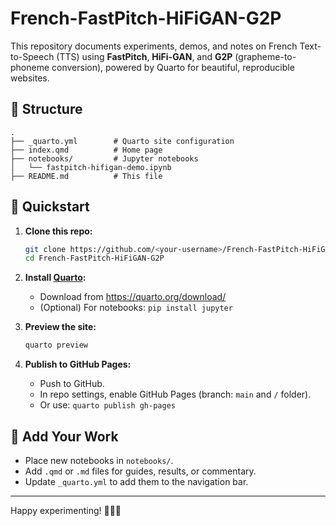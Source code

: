 # French-FastPitch-HiFiGAN-G2P

This repository documents experiments, demos, and notes on French Text-to-Speech (TTS) using **FastPitch**, **HiFi-GAN**, and **G2P** (grapheme-to-phoneme conversion), powered by Quarto for beautiful, reproducible websites.

## 📁 Structure

```
.
├── _quarto.yml        # Quarto site configuration
├── index.qmd          # Home page
├── notebooks/         # Jupyter notebooks
│   └── fastpitch-hifigan-demo.ipynb
├── README.md          # This file
```

## 🚀 Quickstart

1. **Clone this repo:**
   ```sh
   git clone https://github.com/<your-username>/French-FastPitch-HiFiGAN-G2P.git
   cd French-FastPitch-HiFiGAN-G2P
   ```

2. **Install [Quarto](https://quarto.org/docs/get-started/):**
   - Download from https://quarto.org/download/
   - (Optional) For notebooks: `pip install jupyter`

3. **Preview the site:**
   ```sh
   quarto preview
   ```

4. **Publish to GitHub Pages:**
   - Push to GitHub.
   - In repo settings, enable GitHub Pages (branch: `main` and `/` folder).
   - Or use: `quarto publish gh-pages`

## 📝 Add Your Work

- Place new notebooks in `notebooks/`.
- Add `.qmd` or `.md` files for guides, results, or commentary.
- Update `_quarto.yml` to add them to the navigation bar.

---

Happy experimenting! 🎤🇫🇷
